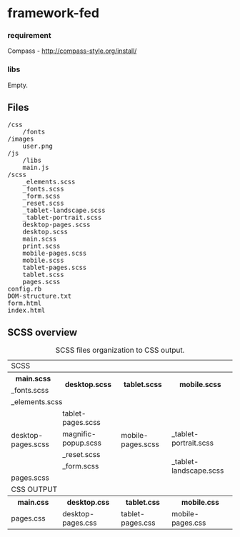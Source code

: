 framework-fed
=============

### requirement

Compass - http://compass-style.org/install/


### libs

Empty.

Files
--------------

<pre>
/css
	/fonts
/images
	user.png
/js
	/libs
	main.js
/scss
	_elements.scss
	_fonts.scss
	_form.scss
	_reset.scss
	_tablet-landscape.scss
	_tablet-portrait.scss
	desktop-pages.scss
	desktop.scss
	main.scss
	print.scss
	mobile-pages.scss
	mobile.scss
	tablet-pages.scss
	tablet.scss
	pages.scss
config.rb
DOM-structure.txt
form.html
index.html
</pre>

SCSS overview
--------------

<table>
	<caption>
		SCSS files organization to CSS output.
	</caption>
	<tr>
		<td colspan="4">SCSS</td>
	</tr>
	<tr>
		<th>main.scss</th>
		<th rowspan="2">desktop.scss</th>
		<th rowspan="2">tablet.scss</th>
		<th rowspan="2">mobile.scss</th>
	</tr>
	<tr>
		<td>_fonts.scss</td>
	</tr>
	<tr>
		<td colspan="4">_elements.scss</td>
	</tr>
	<tr>
		<td rowspan="4">desktop-pages.scss</td>
		<td>tablet-pages.scss</td>
		<td rowspan="4">mobile-pages.scss</td>
	</tr>
	<tr>
		<td>magnific-popup.scss</td>
		<td>_tablet-portrait.scss</td>
	</tr>
	<tr>
		<td>_reset.scss</td>
		<td rowspan="3">_tablet-landscape.scss</td>
	</tr>
	<tr>
		<td>_form.scss</td>
	</tr>
	<tr>
		<td>pages.scss</td>
	</tr>
	<tr>
		<td colspan="4">CSS OUTPUT</td>
	</tr>
	<tr>
		<th>main.css</th>
		<th>desktop.css</th>
		<th>tablet.css</th>
		<th>mobile.css</th>
	</tr>
	<tr>
		<td>pages.css</td>
		<td>desktop-pages.css</td>
		<td>tablet-pages.css</td>
		<td>mobile-pages.css</td>
	</tr>
</table>

